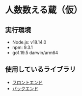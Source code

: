 # 人数数える蔵（仮）
## 実行環境
- Node.js: v18.14.0
- npm: 9.3.1
- go1.19.5 darwin/arm64

## 使用しているライブラリ
- [フロントエンド]()
- [バックエンド]()